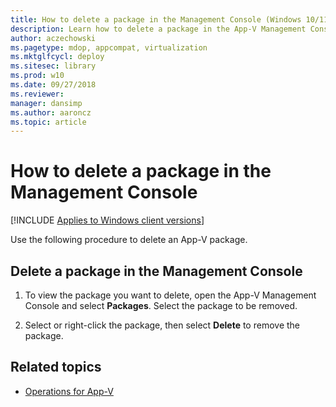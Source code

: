 ```yaml
---
title: How to delete a package in the Management Console (Windows 10/11)
description: Learn how to delete a package in the App-V Management Console and where to find information about operations for App-V.
author: aczechowski
ms.pagetype: mdop, appcompat, virtualization
ms.mktglfcycl: deploy
ms.sitesec: library
ms.prod: w10
ms.date: 09/27/2018
ms.reviewer: 
manager: dansimp
ms.author: aaroncz
ms.topic: article
---
```

# How to delete a package in the Management Console

[!INCLUDE [Applies to Windows client versions](../includes/applies-to-windows-client-versions.md)]

Use the following procedure to delete an App-V package.

## Delete a package in the Management Console

1. To view the package you want to delete, open the App-V Management Console and select **Packages**. Select the package to be removed.

2. Select or right-click the package, then select **Delete** to remove the package.





## Related topics

- [Operations for App-V](appv-operations.md)

